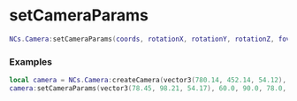 # setCameraParams

```lua
NCs.Camera:setCameraParams(coords, rotationX, rotationY, rotationZ, fov)
```

### Examples
```lua
local camera = NCs.Camera:createCamera(vector3(780.14, 452.14, 54.12), 180.0)
camera:setCameraParams(vector3(78.45, 98.21, 54.17), 60.0, 90.0, 78.0, 30.0)
```